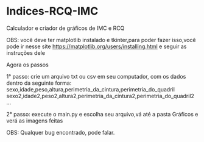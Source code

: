 # Indices-RCQ-IMC
Calculador e criador de gráficos de IMC e RCQ

OBS:
  você deve ter matplotlib instalado e tkinter,para poder fazer isso,você pode ir nesse site     https://matplotlib.org/users/installing.html e seguir as instruções dele
 
Agora os passos

1° passo:
  crie um arquivo txt ou csv em seu computador, com os dados dentro da seguinte forma:
    sexo,idade,peso,altura,perimetria_da_cintura,perimetria_do_quadril
    sexo2,idade2,peso2,altura2,perimetria_da_cintura2,perimetria_do_quadril2
    ...
    
2° passo:
  execute o main.py e escolha seu arquivo,vá até a pasta Gráficos e verá as imagens feitas
  
  
OBS:
  Qualquer bug encontrado, pode falar.
